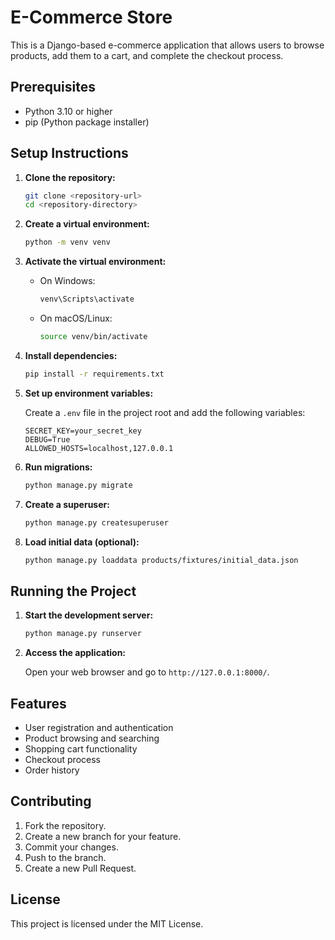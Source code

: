 # E-Commerce Store

This is a Django-based e-commerce application that allows users to browse products, add them to a cart, and complete the checkout process.

## Prerequisites

- Python 3.10 or higher
- pip (Python package installer)

## Setup Instructions

1. **Clone the repository:**

   ```bash
   git clone <repository-url>
   cd <repository-directory>
   ```

2. **Create a virtual environment:**

   ```bash
   python -m venv venv
   ```

3. **Activate the virtual environment:**

   - On Windows:

     ```bash
     venv\Scripts\activate
     ```

   - On macOS/Linux:

     ```bash
     source venv/bin/activate
     ```

4. **Install dependencies:**

   ```bash
   pip install -r requirements.txt
   ```

5. **Set up environment variables:**

   Create a `.env` file in the project root and add the following variables:

   ```
   SECRET_KEY=your_secret_key
   DEBUG=True
   ALLOWED_HOSTS=localhost,127.0.0.1
   ```

6. **Run migrations:**

   ```bash
   python manage.py migrate
   ```

7. **Create a superuser:**

   ```bash
   python manage.py createsuperuser
   ```

8. **Load initial data (optional):**

   ```bash
   python manage.py loaddata products/fixtures/initial_data.json
   ```

## Running the Project

1. **Start the development server:**

   ```bash
   python manage.py runserver
   ```

2. **Access the application:**

   Open your web browser and go to `http://127.0.0.1:8000/`.

## Features

- User registration and authentication
- Product browsing and searching
- Shopping cart functionality
- Checkout process
- Order history

## Contributing

1. Fork the repository.
2. Create a new branch for your feature.
3. Commit your changes.
4. Push to the branch.
5. Create a new Pull Request.

## License

This project is licensed under the MIT License. 